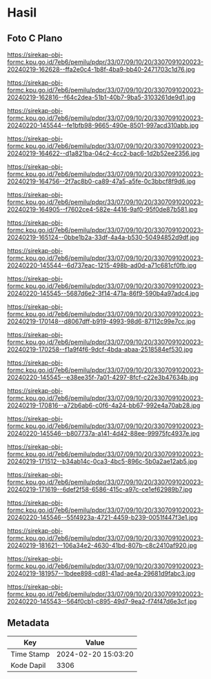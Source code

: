 # Hasil

## Foto C Plano

https://sirekap-obj-formc.kpu.go.id/7eb6/pemilu/pdpr/33/07/09/10/20/3307091020023-20240219-162628--ffa2e0c4-1b8f-4ba9-bb40-2471703c1d76.jpg

https://sirekap-obj-formc.kpu.go.id/7eb6/pemilu/pdpr/33/07/09/10/20/3307091020023-20240219-162816--f64c2dea-51b1-40b7-9ba5-3103261de9d1.jpg

https://sirekap-obj-formc.kpu.go.id/7eb6/pemilu/pdpr/33/07/09/10/20/3307091020023-20240220-145544--fe1bfb98-9665-490e-8501-997acd310abb.jpg

https://sirekap-obj-formc.kpu.go.id/7eb6/pemilu/pdpr/33/07/09/10/20/3307091020023-20240219-164622--d1a821ba-04c2-4cc2-bac6-1d2b52ee2356.jpg

https://sirekap-obj-formc.kpu.go.id/7eb6/pemilu/pdpr/33/07/09/10/20/3307091020023-20240219-164756--2f7ac8b0-ca89-47a5-a5fe-0c3bbcf8f9d6.jpg

https://sirekap-obj-formc.kpu.go.id/7eb6/pemilu/pdpr/33/07/09/10/20/3307091020023-20240219-164905--f7602ce4-582e-4416-9af0-95f0de87b581.jpg

https://sirekap-obj-formc.kpu.go.id/7eb6/pemilu/pdpr/33/07/09/10/20/3307091020023-20240219-165124--0bbe1b2a-33df-4a4a-b530-50494852d9df.jpg

https://sirekap-obj-formc.kpu.go.id/7eb6/pemilu/pdpr/33/07/09/10/20/3307091020023-20240220-145544--6d737eac-1215-498b-ad0d-a71c681cf0fb.jpg

https://sirekap-obj-formc.kpu.go.id/7eb6/pemilu/pdpr/33/07/09/10/20/3307091020023-20240220-145545--5687d6e2-3f14-471a-86f9-590b4a97adc4.jpg

https://sirekap-obj-formc.kpu.go.id/7eb6/pemilu/pdpr/33/07/09/10/20/3307091020023-20240219-170148--d8067dff-b919-4993-98d6-87112c99e7cc.jpg

https://sirekap-obj-formc.kpu.go.id/7eb6/pemilu/pdpr/33/07/09/10/20/3307091020023-20240219-170258--f1a9f4f6-9dcf-4bda-abaa-2518584ef530.jpg

https://sirekap-obj-formc.kpu.go.id/7eb6/pemilu/pdpr/33/07/09/10/20/3307091020023-20240220-145545--e38ee35f-7a01-4297-8fcf-c22e3b47634b.jpg

https://sirekap-obj-formc.kpu.go.id/7eb6/pemilu/pdpr/33/07/09/10/20/3307091020023-20240219-170816--a72b6ab6-c0f6-4a24-bb67-992e4a70ab28.jpg

https://sirekap-obj-formc.kpu.go.id/7eb6/pemilu/pdpr/33/07/09/10/20/3307091020023-20240220-145546--b807737a-a141-4d42-88ee-99975fc4937e.jpg

https://sirekap-obj-formc.kpu.go.id/7eb6/pemilu/pdpr/33/07/09/10/20/3307091020023-20240219-171512--b34ab14c-0ca3-4bc5-896c-5b0a2ae12ab5.jpg

https://sirekap-obj-formc.kpu.go.id/7eb6/pemilu/pdpr/33/07/09/10/20/3307091020023-20240219-171619--6def2f58-6586-415c-a97c-ce1ef62989b7.jpg

https://sirekap-obj-formc.kpu.go.id/7eb6/pemilu/pdpr/33/07/09/10/20/3307091020023-20240220-145546--55f4923a-4721-4459-b239-0051f447f3e1.jpg

https://sirekap-obj-formc.kpu.go.id/7eb6/pemilu/pdpr/33/07/09/10/20/3307091020023-20240219-181621--106a34e2-4630-41bd-807b-c8c2410af920.jpg

https://sirekap-obj-formc.kpu.go.id/7eb6/pemilu/pdpr/33/07/09/10/20/3307091020023-20240219-181957--1bdee898-cd81-41ad-ae4a-29681d9fabc3.jpg

https://sirekap-obj-formc.kpu.go.id/7eb6/pemilu/pdpr/33/07/09/10/20/3307091020023-20240220-145543--564f0cb1-c895-49d7-9ea2-f74f47d6e3cf.jpg


## Metadata

| Key        | Value               |
| ---------- | ------------------- |
| Time Stamp | 2024-02-20 15:03:20 |
| Kode Dapil | 3306                |



